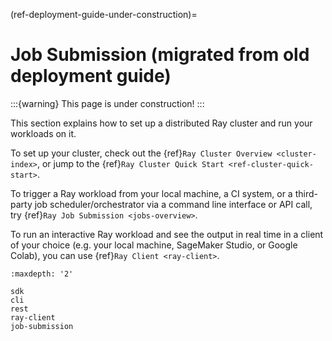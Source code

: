 (ref-deployment-guide-under-construction)=

# Job Submission (migrated from old deployment guide)
:::{warning}
This page is under construction!
:::


This section explains how to set up a distributed Ray cluster and run your workloads on it.

To set up your cluster, check out the {ref}`Ray Cluster Overview <cluster-index>`, or jump to the {ref}`Ray Cluster Quick Start <ref-cluster-quick-start>`.

To trigger a Ray workload from your local machine, a CI system, or a third-party job scheduler/orchestrator via a command line interface or API call, try {ref}`Ray Job Submission <jobs-overview>`.

To run an interactive Ray workload and see the output in real time in a client of your choice (e.g. your local machine, SageMaker Studio, or Google Colab), you can use {ref}`Ray Client <ray-client>`.

```{toctree}
:maxdepth: '2'

sdk
cli
rest
ray-client
job-submission
```
